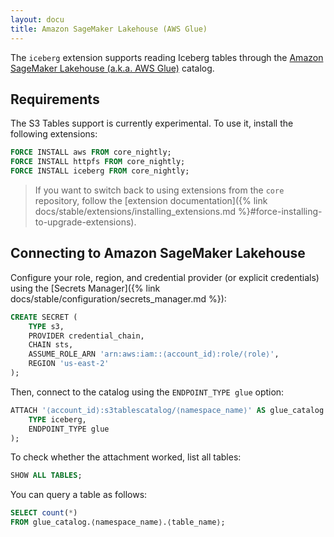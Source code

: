```yaml
---
layout: docu
title: Amazon SageMaker Lakehouse (AWS Glue)
---
```


The `iceberg` extension supports reading Iceberg tables through the [Amazon SageMaker Lakehouse (a.k.a. AWS Glue)](https://aws.amazon.com/sagemaker/lakehouse/) catalog.

## Requirements

The S3 Tables support is currently experimental.
To use it, install the following extensions:

```sql
FORCE INSTALL aws FROM core_nightly;
FORCE INSTALL httpfs FROM core_nightly;
FORCE INSTALL iceberg FROM core_nightly;
```

> If you want to switch back to using extensions from the `core` repository,
> follow the [extension documentation]({% link docs/stable/extensions/installing_extensions.md %}#force-installing-to-upgrade-extensions).

## Connecting to Amazon SageMaker Lakehouse

Configure your role, region, and credential provider (or explicit credentials) using the [Secrets Manager]({% link docs/stable/configuration/secrets_manager.md %}):


```sql
CREATE SECRET (
    TYPE s3,
    PROVIDER credential_chain,
    CHAIN sts,
    ASSUME_ROLE_ARN 'arn:aws:iam::⟨account_id⟩:role/⟨role⟩',
    REGION 'us-east-2'
);
```

Then, connect to the catalog using the `ENDPOINT_TYPE glue` option:

```sql
ATTACH '⟨account_id⟩:s3tablescatalog/⟨namespace_name⟩' AS glue_catalog (
    TYPE iceberg,
    ENDPOINT_TYPE glue
);
```

To check whether the attachment worked, list all tables:

```sql
SHOW ALL TABLES;
```

You can query a table as follows:

```sql
SELECT count(*)
FROM glue_catalog.⟨namespace_name⟩.⟨table_name⟩;
```
